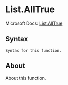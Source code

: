 ---
---

# List.AllTrue

Microsoft Docs: [List.AllTrue](https://docs.microsoft.com/en-us/powerquery-m/list-alltrue)

## Syntax

```powerquery-m
Syntax for this function.
```

## About

About this function.

